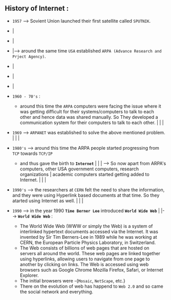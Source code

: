 ## History of Internet :

- `1957` --> Sovient Union launched their first satellite called `SPUTNIK`.
-   |
-   |
-   |--> around the same time `USA` established `ARPA (Advance Research and Prject Agency)`.
-   |
-   |
-   |

- `1960 - 70's` : 
    - around this time the `ARPA` computers were facing the issue where it was getting
    difficult for their systems/computers to talk to each other and hence data was shared manually. So
    They developed a communication system for their computers to talk to each other.
    |
    |
    |
- `1969` --> `ARPANET` was established to solve the above mentioned problem.
    |
    |
    |
- `1980's` --> around this time the ARPA people started progressing from `TCP` towards `TCP/IP`
    - and thus gave the birth to **`Internet`** 
    |
    |
    | --> So now apart from ARPA's computers, other USA government computers, research organizations
    |        academic computers started getting added to Internet.
    |
    |
    |
- `1990's` --> the researchers at `CERN` felt the need to share the information, and they were using 
                Hyperlink based documents at that time. So they atarted using Internet as well.
    |
    |
    |
- `1990` --> in the year 1990 **`Time Berner Lee`** introduced **`World Wide Web`**
    |
    |--> **`World Wide Web`** : 
    -  The World Wide Web (WWW or simply the Web) is a system of interlinked hypertext documents
        accessed via the Internet. It was invented by Sir Tim Berners-Lee in 1989 while he was working
        at CERN, the European Particle Physics Laboratory, in Switzerland.
    - The Web consists of billions of web pages that are hosted on servers all around the world. These
        web pages are linked together using hyperlinks, allowing users to navigate from one page to
        another by clicking on links. The Web is accessed using web browsers such as Google Chrome
        Mozilla Firefox, Safari, or Internet Explorer.
    - The initial browsers were -{`Mosaic`, `NetScape`, etc.}
    - There on the evolution of web has happend to `Web 2.0` and so came the social network and
        everything.    



